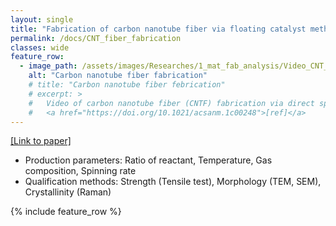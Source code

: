 ```yaml
---
layout: single
title: "Fabrication of carbon nanotube fiber via floating catalyst method"
permalink: /docs/CNT_fiber_fabrication
classes: wide
feature_row:
  - image_path: /assets/images/Researches/1_mat_fab_analysis/Video_CNT_fiber_fabrication.gif
    alt: "Carbon nanotube fiber fabrication"
    # title: "Carbon nanotube fiber febrication"
    # excerpt: >
    #   Video of carbon nanotube fiber (CNTF) fabrication via direct spinning method.
    #   <a href="https://doi.org/10.1021/acsanm.1c00248">[ref]</a>
---
```



<a href="https://doi.org/10.1021/acsanm.1c00248">[Link to paper]</a>

- Production parameters: Ratio of reactant, Temperature, Gas composition, Spinning rate
- Qualification methods: Strength (Tensile test), Morphology (TEM, SEM), Crystallinity (Raman)

{% include feature_row %}